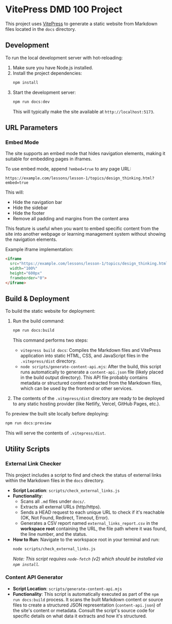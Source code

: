 # VitePress DMD 100 Project

This project uses [VitePress](https://vitepress.dev/) to generate a static website from Markdown files located in the `docs` directory.

## Development

To run the local development server with hot-reloading:

1.  Make sure you have Node.js installed.
2.  Install the project dependencies:
    ```bash
    npm install
    ```
3.  Start the development server:
    ```bash
    npm run docs:dev
    ```
    This will typically make the site available at `http://localhost:5173`.

## URL Parameters

### Embed Mode

The site supports an embed mode that hides navigation elements, making it suitable for embedding pages in iframes.

To use embed mode, append `?embed=true` to any page URL:

```
https://example.com/lessons/lesson-1/topics/design_thinking.html?embed=true
```

This will:
- Hide the navigation bar
- Hide the sidebar
- Hide the footer
- Remove all padding and margins from the content area

This feature is useful when you want to embed specific content from the site into another webpage or learning management system without showing the navigation elements.

Example iframe implementation:
```html
<iframe 
  src="https://example.com/lessons/lesson-1/topics/design_thinking.html?embed=true" 
  width="100%" 
  height="600px" 
  frameborder="0">
</iframe>
```

## Build & Deployment

To build the static website for deployment:

1.  Run the build command:
    ```bash
    npm run docs:build
    ```
    This command performs two steps:
    *   `vitepress build docs`: Compiles the Markdown files and VitePress application into static HTML, CSS, and JavaScript files in the `.vitepress/dist` directory.
    *   `node scripts/generate-content-api.mjs`: After the build, this script runs automatically to generate a `content-api.json` file (likely placed in the build output directory). This API file probably contains metadata or structured content extracted from the Markdown files, which can be used by the frontend or other services.

2.  The contents of the `.vitepress/dist` directory are ready to be deployed to any static hosting provider (like Netlify, Vercel, GitHub Pages, etc.).

To preview the built site locally before deploying:

```bash
npm run docs:preview
```
This will serve the contents of `.vitepress/dist`.

## Utility Scripts

### External Link Checker

This project includes a script to find and check the status of external links within the Markdown files in the `docs` directory.

*   **Script Location**: `scripts/check_external_links.js`
*   **Functionality**:
    *   Scans all `.md` files under `docs/`.
    *   Extracts all external URLs (http/https).
    *   Sends a HEAD request to each unique URL to check if it's reachable (OK, Not Found, Redirect, Timeout, Error).
    *   Generates a CSV report named `external_links_report.csv` in the **workspace root** containing the URL, the file path where it was found, the line number, and the status.
*   **How to Run**:
    Navigate to the workspace root in your terminal and run:
    ```bash
    node scripts/check_external_links.js
    ```
    *Note: This script requires `node-fetch` (v2) which should be installed via `npm install`.*

### Content API Generator

*   **Script Location**: `scripts/generate-content-api.mjs`
*   **Functionality**: This script is automatically executed as part of the `npm run docs:build` process. It scans the built Markdown content or source files to create a structured JSON representation (`content-api.json`) of the site's content or metadata. Consult the script's source code for specific details on what data it extracts and how it's structured.
